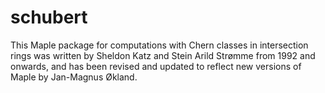 # schubert
This Maple package for computations with Chern classes in intersection rings 
was written by Sheldon Katz and Stein Arild Strømme from 1992 and onwards, 
and has been revised and updated to reflect new versions of Maple 
by Jan-Magnus Økland.
